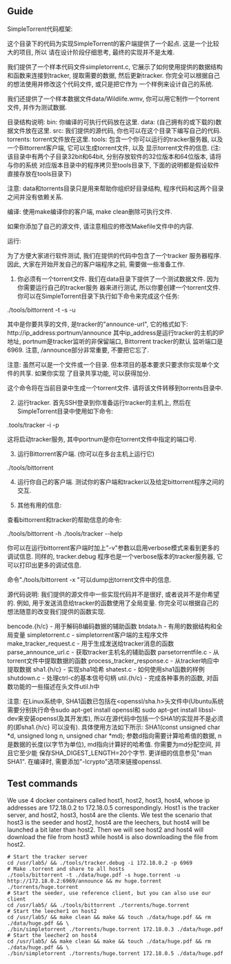 ## Guide

SimpleTorrent代码框架:

这个目录下的代码为实现SimpleTorrent的客户端提供了一个起点. 这是一个比较大的项目, 所以
请在设计阶段仔细思考, 最终的实现并不是太难.

我们提供了一个样本代码文件simpletorrent.c, 它展示了如何使用提供的数据结构和函数来连接到tracker,
提取需要的数据, 然后更新tracker. 你完全可以根据自己的想法使用并修改这个代码文件, 或只是把它作为
一个样例来设计自己的系统.

我们还提供了一个样本数据文件data/Wildlife.wmv, 你可以用它制作一个torrent文件, 并作为测试数据.

目录结构说明:
  bin:  你编译的可执行代码放在这里.
  data: (自己拥有的或下载的)数据文件放在这里.
  src:  我们提供的源代码, 你也可以在这个目录下编写自己的代码.
  torrents: torrent文件放在这里.
  tools: 包含一个你可以运行的tracker服务器, 以及一个Bittorrent客户端, 它可以生成torrent文件, 以及
显示torrent文件的信息.
(注: 该目录中有两个子目录32bit和64bit, 分别存放软件的32位版本和64位版本, 请将与你的系统
对应版本目录中的程序拷贝至tools目录下, 下面的说明都是假设软件直接存放在tools目录下)

  注意: data和torrents目录只是用来帮助你组织好目录结构, 程序代码和这两个目录之间并没有依赖关系.

编译:
  使用make编译你的客户端, make clean删除可执行文件.

  如果你添加了自己的源文件, 请注意相应的修改Makefile文件中的内容.

运行:

为了方便大家进行软件测试, 我们在提供的代码中包含了一个tracker
服务器程序.	因此, 大家在开始开发自己的客户端程序之前, 需要做一些准备工作.

1) 你必须有一个torrent文件. 我们在data目录下提供了一个测试数据文件. 因为你需要运行自己的tracker服务
   器来进行测试, 所以你要创建一个torrent文件. 你可以在SimpleTorrent目录下执行如下命令来完成这个任务:

./tools/bittorrent -t <data file> -s <torrent file> -u <tracker url> 

其中<data file>是你要共享的文件, <tracker url>是tracker的"announce-url", 它的格式如下:
http://ip_address:portnum/announce 
其中ip_address是运行tracker的主机的IP地址, portnum是tracker监听的非保留端口, Bittorrent tracker的默认
监听端口是6969. 注意, /announce部分非常重要, 不要把它忘了.

注意: 虽然<data file>可以是一个文件或一个目录. 但本项目的基本要求只要求你实现单个文件的共享. 如果你实现
了目录共享功能, 可以获得加分.

这个命令将在当前目录中生成一个torrent文件<torrent file>. 请将该文件转移到torrents目录中.

2) 运行tracker. 首先SSH登录到你准备运行tracker的主机上, 然后在SimpleTorrent目录中使用如下命令:

.tools/tracker -i <ip> -p <portnum>

这将启动tracker服务, 其中portnum是你在torrent文件中指定的端口号.

3) 运行Bittorrent客户端. (你可以在多台主机上运行它)

./tools/bittorrent <torrent file> 

4) 运行你自己的客户端. 测试你的客户端和tracker以及给定bittorrent程序之间的交互.

5) 其他有用的信息:

查看bittorrent和tracker的帮助信息的命令:

./tools/bittorrent -h
./tools/tracker --help

你可以在运行bittorrent客户端时加上"-v"参数以启用verbose模式来看到更多的调试信息. 同样的, tracker.debug
程序也是一个verbose版本的tracker服务器, 它可以打印出更多的调试信息.

命令"./tools/bittorrent -x <torrent file>"可以dump出torrent文件中的信息.

源代码说明:
  我们提供的源文件中一些实现代码并不是很好, 或者说并不是你希望的. 例如, 用于发送消息给tracker的函数使用了全局变量. 
  你完全可以根据自己的想法随意的改变我们提供的函数实现.

  bencode.{h/c} - 用于解码B编码数据的辅助函数
  btdata.h      - 有用的数据结构和全局变量
  simpletorrent.c - simpletorrent客户端的主程序文件
  make_tracker_request.c - 用于生成发送给tracker消息的函数
  parse_announce_url.c - 获取tracker主机名的辅助函数
  parsetorrentfile.c - 从torrent文件中提取数据的函数
  process_tracker_response.c - 从tracker响应中提取数据
  sha1.{h/c} - 实现sha1哈希
  shatest.c - 如何使用sha1函数的样例
  shutdown.c - 处理ctrl-c的基本信号句柄
  util.{h/c} - 完成各种事务的函数, 对函数功能的一些描述在头文件util.h中

  注意: 在Linux系统中, SHA1函数已包括在<openssl/sha.h>头文件中(Ubuntu系统需要分别执行命令sudo apt-get install openssl和
  sudo apt-get install libssl-dev来安装openssl及其开发库), 所以在源代码中包括一个SHA1的实现并不是必须的(即sha1.{h/c}
  可以没有). 具体使用方法如下所示:
  SHA1(const unsigned char *d, unsigned long n, unsigned char *md);
  参数d指向需要计算哈希值的数据, n是数据的长度(以字节为单位), md指向计算好的哈希值. 你需要为md分配空间, 并且它至少能
  保存SHA_DIGEST_LENGTH=20个字节. 更详细的信息参见"man SHA1".
  在编译时, 需要添加"-lcrypto"选项来链接openssl.

## Test commands
We use 4 docker containers called host1, host2, host3, host4, whose ip addresses are 172.18.0.2 to 172.18.0.5 correspondingly. Host1 is the tracker server, and host2, host3, host4 are the clients.
We test the scenario that host3 is the seeder and host2, host4 are the leechers, but host4 will be launched a bit later than host2.
Then we will see host2 and host4 will download the file from host3 while host4 is also downloading the file from host2.

```shell
# Start the tracker server
cd /usr/lab5/ && ./tools/tracker.debug -i 172.18.0.2 -p 6969
# Make .torrent and share to all hosts
./tools/bittorrent -t ./data/huge.pdf -s huge.torrent -u http://172.18.0.2:6969/announce && mv huge.torrent ./torrents/huge.torrent 
# Start the seeder, use reference client, but you can also use our client
cd /usr/lab5/ && ./tools/bittorrent ./torrents/huge.torrent
# Start the leecher1 on host2
cd /usr/lab5/ && make clean && make && touch ./data/huge.pdf && rm ./data/huge.pdf && \ 
./bin/simpletorrent ./torrents/huge.torrent 172.18.0.3 ./data/huge.pdf
# Start the leecher2 on host4
cd /usr/lab5/ && make clean && make && touch ./data/huge.pdf && rm ./data/huge.pdf && \
./bin/simpletorrent ./torrents/huge.torrent 172.18.0.5 ./data/huge.pdf
```



